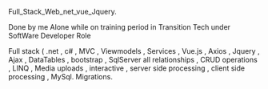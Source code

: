 Full_Stack_Web_net_vue_Jquery.

Done by me Alone while on training period in Transition Tech under SoftWare Developer Role

Full stack ( .net , c# , MVC , Viewmodels , Services , Vue.js , Axios , Jquery , Ajax , DataTables , bootstrap , SqlServer all relationships , CRUD operations , LINQ , Media uploads , interactive , server side processing , client side processing , MySql. Migrations.

